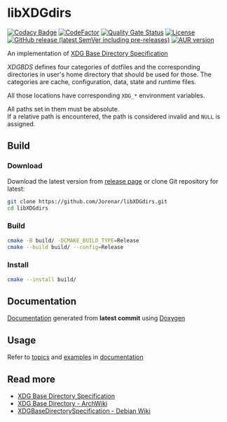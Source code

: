libXDGdirs
==========

[![Codacy Badge](https://app.codacy.com/project/badge/Grade/547fc2ec9e314ad593c14d84a7d4fab5)](https://app.codacy.com/gh/Jorenar/libXDGdirs/dashboard?utm_source=gh&utm_medium=referral&utm_content=&utm_campaign=Badge_grade)
[![CodeFactor](https://www.codefactor.io/repository/github/jorenar/libxdgdirs/badge)](https://www.codefactor.io/repository/github/jorenar/libxdgdirs)
[![Quality Gate Status](https://sonarcloud.io/api/project_badges/measure?project=Jorenar_libXDGdirs&metric=alert_status)](https://sonarcloud.io/summary/new_code?id=Jorenar_libXDGdirs)
[![License](https://img.shields.io/github/license/Jorenar/libXDGdirs)](https://github.com/Jorenar/libXDGdirs/blob/master/LICENSE)
[![GitHub release (latest SemVer including pre-releases)](https://img.shields.io/github/v/release/Jorenar/libXDGdirs?include_prereleases&sort=semver)](https://github.com/Jorenar/libXDGdirs/releases)
[![AUR version](https://img.shields.io/aur/version/libxdgdirs)](https://aur.archlinux.org/packages/libxdgdirs)

An implementation of [XDG Base Directory Specification](https://specifications.freedesktop.org/basedir-spec/basedir-spec-latest.html)

_XDGBDS_ defines four categories of dotfiles and the corresponding directories
in user's home directory that should be used for those. The categories are
cache, configuration, data, state and runtime files.

All those locations have corresponding `XDG_*` environment variables.

All paths set in them must be absolute.  
If a relative path is encountered, the path is considered invalid and `NULL` is assigned.

## Build

### Download

Download the latest version from [release page](https://github.com/Jorenar/libXDGdirs/releases)
or clone Git repository for latest:
```sh
git clone https://github.com/Jorenar/libXDGdirs.git
cd libXDGdirs
```

### Build
```sh
cmake -B build/ -DCMAKE_BUILD_TYPE=Release
cmake --build build/ --config=Release
```

### Install
```sh
cmake --install build/
```

## Documentation

[Documentation](https://jorenar.github.io/libXDGdirs) generated from **latest commit** using [Doxygen](https://www.doxygen.nl)

## Usage

Refer to [topics](https://jorenar.github.io/libXDGdirs/topics.html)
and [examples](https://jorenar.github.io/libXDGdirs/examples.html)
in [documentation](https://jorenar.github.io/libXDGdirs)

## Read more

* [XDG Base Directory Specification](https://specifications.freedesktop.org/basedir-spec/basedir-spec-latest.html)
* [XDG Base Directory - ArchWiki](https://wiki.archlinux.org/index.php/XDG_Base_Directory)
* [XDGBaseDirectorySpecification - Debian Wiki](https://wiki.debian.org/XDGBaseDirectorySpecification)
